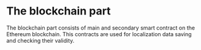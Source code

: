 # The blockchain part
The blockchain part consists of main and secondary smart contract on the Ethereum blockchain. This contracts are used for localization data saving and checking their validity.
